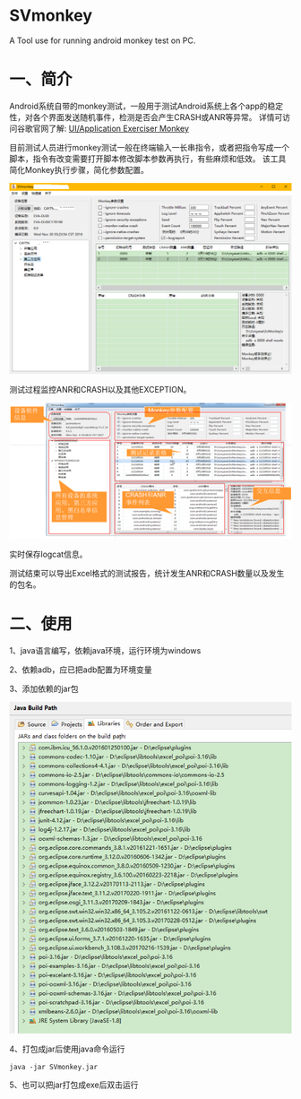 # SVmonkey
A Tool use for running android monkey test on PC.

# 一、简介
Android系统自带的monkey测试，一般用于测试Android系统上各个app的稳定性，对各个界面发送随机事件，检测是否会产生CRASH或ANR等异常。
详情可访问谷歌官网了解: [UI/Application Exerciser Monkey](https://developer.android.com/studio/test/monkey?hl=zh-cn)

目前测试人员进行monkey测试一般在终端输入一长串指令，或者把指令写成一个脚本，指令有改变需要打开脚本修改脚本参数再执行，有些麻烦和低效。
该工具简化Monkey执行步骤，简化参数配置。

![](project-files/image/MonkeyHome.png)

测试过程监控ANR和CRASH以及其他EXCEPTION。

![](project-files/image/MonkeyAreas.png)

实时保存logcat信息。

测试结束可以导出Excel格式的测试报告，统计发生ANR和CRASH数量以及发生的包名。

# 二、使用

1、java语言编写，依赖java环境，运行环境为windows

2、依赖adb，应已把adb配置为环境变量

3、添加依赖的jar包

![](project-files/image/MonkeyJars.png)

4、打包成jar后使用java命令运行

    java -jar SVmonkey.jar

5、也可以把jar打包成exe后双击运行
